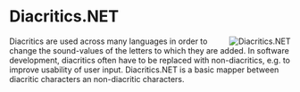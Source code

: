 # Diacritics.NET
<img src="https://raw.githubusercontent.com/thomasgalliker/Diacritics.NET/master/logo.png" alt="Diacritics.NET" align="right">
Diacritics are used across many languages in order to change the sound-values of the letters to which they are added.
In software development, diacritics often have to be replaced with non-diacritics, e.g. to improve usability of user input.
Diacritics.NET is a basic mapper between diacritic characters an non-diacritic characters.
